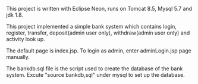 This project is written with Eclipse Neon, runs on Tomcat 8.5, Mysql 5.7 and jdk 1.8.

This project implemented a simple bank system which contains login, register, transfer, deposit(admin user only), withdraw(admin user only) and activity look up.

The default page is index.jsp. To login as admin, enter adminLogin.jsp page manually.

The bankdb.sql file is the script used to create the database of the bank system. Excute "source bankdb,sql" under mysql to set up the database.